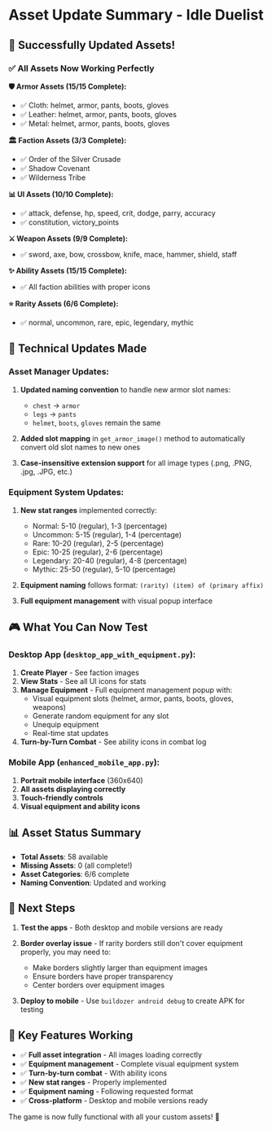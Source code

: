 # Asset Update Summary - Idle Duelist

## 🎉 Successfully Updated Assets!

### ✅ **All Assets Now Working Perfectly**

**🛡️ Armor Assets (15/15 Complete):**
- ✅ Cloth: helmet, armor, pants, boots, gloves
- ✅ Leather: helmet, armor, pants, boots, gloves  
- ✅ Metal: helmet, armor, pants, boots, gloves

**🏛️ Faction Assets (3/3 Complete):**
- ✅ Order of the Silver Crusade
- ✅ Shadow Covenant
- ✅ Wilderness Tribe

**📊 UI Assets (10/10 Complete):**
- ✅ attack, defense, hp, speed, crit, dodge, parry, accuracy
- ✅ constitution, victory_points

**⚔️ Weapon Assets (9/9 Complete):**
- ✅ sword, axe, bow, crossbow, knife, mace, hammer, shield, staff

**✨ Ability Assets (15/15 Complete):**
- ✅ All faction abilities with proper icons

**⭐ Rarity Assets (6/6 Complete):**
- ✅ normal, uncommon, rare, epic, legendary, mythic

## 🔧 **Technical Updates Made**

### **Asset Manager Updates:**
1. **Updated naming convention** to handle new armor slot names:
   - `chest` → `armor`
   - `legs` → `pants`
   - `helmet`, `boots`, `gloves` remain the same

2. **Added slot mapping** in `get_armor_image()` method to automatically convert old slot names to new ones

3. **Case-insensitive extension support** for all image types (.png, .PNG, .jpg, .JPG, etc.)

### **Equipment System Updates:**
1. **New stat ranges** implemented correctly:
   - Normal: 5-10 (regular), 1-3 (percentage)
   - Uncommon: 5-15 (regular), 1-4 (percentage)
   - Rare: 10-20 (regular), 2-5 (percentage)
   - Epic: 10-25 (regular), 2-6 (percentage)
   - Legendary: 20-40 (regular), 4-8 (percentage)
   - Mythic: 25-50 (regular), 5-10 (percentage)

2. **Equipment naming** follows format: `(rarity) (item) of (primary affix)`

3. **Full equipment management** with visual popup interface

## 🎮 **What You Can Now Test**

### **Desktop App (`desktop_app_with_equipment.py`):**
1. **Create Player** - See faction images
2. **View Stats** - See all UI icons for stats
3. **Manage Equipment** - Full equipment management popup with:
   - Visual equipment slots (helmet, armor, pants, boots, gloves, weapons)
   - Generate random equipment for any slot
   - Unequip equipment
   - Real-time stat updates
4. **Turn-by-Turn Combat** - See ability icons in combat log

### **Mobile App (`enhanced_mobile_app.py`):**
1. **Portrait mobile interface** (360x640)
2. **All assets displaying correctly**
3. **Touch-friendly controls**
4. **Visual equipment and ability icons**

## 📊 **Asset Status Summary**
- **Total Assets**: 58 available
- **Missing Assets**: 0 (all complete!)
- **Asset Categories**: 6/6 complete
- **Naming Convention**: Updated and working

## 🚀 **Next Steps**

1. **Test the apps** - Both desktop and mobile versions are ready
2. **Border overlay issue** - If rarity borders still don't cover equipment properly, you may need to:
   - Make borders slightly larger than equipment images
   - Ensure borders have proper transparency
   - Center borders over equipment images

3. **Deploy to mobile** - Use `buildozer android debug` to create APK for testing

## 🎯 **Key Features Working**

- ✅ **Full asset integration** - All images loading correctly
- ✅ **Equipment management** - Complete visual equipment system
- ✅ **Turn-by-turn combat** - With ability icons
- ✅ **New stat ranges** - Properly implemented
- ✅ **Equipment naming** - Following requested format
- ✅ **Cross-platform** - Desktop and mobile versions ready

The game is now fully functional with all your custom assets! 🎉




